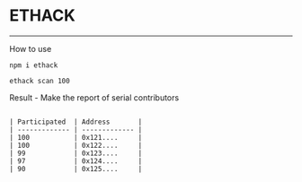 # ETHACK
--------------

How to use

```
npm i ethack

ethack scan 100
```



Result - Make the report of serial contributors

```

| Participated  | Address       |
| ------------- | ------------- |
| 100           | 0x121....     |
| 100           | 0x122....     |
| 99            | 0x123....     |
| 97            | 0x124....     |
| 90            | 0x125....     |
```
